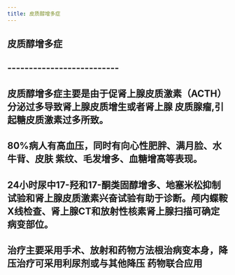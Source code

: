 ```yaml
---
title: 皮质醇增多症
---
```


## 皮质醇增多症

## --------------------------

## 皮质醇增多症主要是由于促肾上腺皮质激素（ACTH）分泌过多导致肾上腺皮质增生或者肾上腺 皮质腺瘤,引起糖皮质激素过多所致。

## 80%病人有高血压，同时有向心性肥胖、满月脸、水牛背、皮肤 紫纹、毛发增多、血糖增高等表现。

## 24小时尿中17-羟和17-酮类固醇增多、地塞米松抑制试验和肾上腺皮质激素兴奋试验有助于诊断。颅内蝶鞍X线检查、肾上腺CT和放射性核素肾上腺扫描可确定 病变部位。

## 治疗主要采用手术、放射和药物方法根治病变本身，降压治疗可采用利尿剂或与其他降压 药物联合应用
